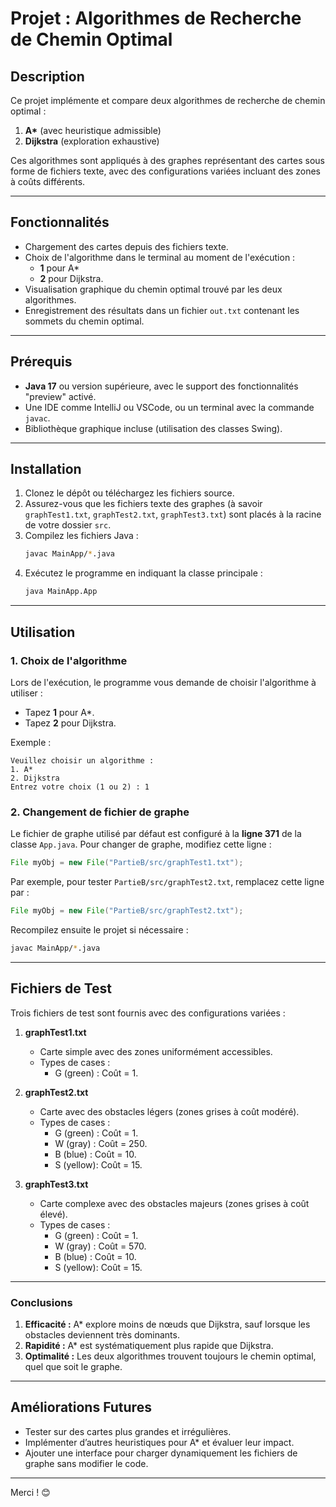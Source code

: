 # Projet : Algorithmes de Recherche de Chemin Optimal

## Description
Ce projet implémente et compare deux algorithmes de recherche de chemin optimal :
1. **A\*** (avec heuristique admissible)
2. **Dijkstra** (exploration exhaustive)

Ces algorithmes sont appliqués à des graphes représentant des cartes sous forme de fichiers texte, avec des configurations variées incluant des zones à coûts différents.

---

## Fonctionnalités
- Chargement des cartes depuis des fichiers texte.
- Choix de l'algorithme dans le terminal au moment de l'exécution :
  - **1** pour A\*
  - **2** pour Dijkstra.
- Visualisation graphique du chemin optimal trouvé par les deux algorithmes.
- Enregistrement des résultats dans un fichier `out.txt` contenant les sommets du chemin optimal.

---

## Prérequis
- **Java 17** ou version supérieure, avec le support des fonctionnalités "preview" activé.
- Une IDE comme IntelliJ ou VSCode, ou un terminal avec la commande `javac`.
- Bibliothèque graphique incluse (utilisation des classes Swing).

---

## Installation
1. Clonez le dépôt ou téléchargez les fichiers source.
2. Assurez-vous que les fichiers texte des graphes (à savoir `graphTest1.txt`, `graphTest2.txt`, `graphTest3.txt`) sont placés à la racine de votre dossier `src`.
3. Compilez les fichiers Java :
   ```bash
   javac MainApp/*.java
   ```
4. Exécutez le programme en indiquant la classe principale :
   ```bash
   java MainApp.App
   ```

---

## Utilisation
### 1. Choix de l'algorithme
Lors de l'exécution, le programme vous demande de choisir l'algorithme à utiliser :
- Tapez **1** pour A\*.
- Tapez **2** pour Dijkstra.

Exemple :
```
Veuillez choisir un algorithme :
1. A*
2. Dijkstra
Entrez votre choix (1 ou 2) : 1
```

### 2. Changement de fichier de graphe
Le fichier de graphe utilisé par défaut est configuré à la **ligne 371** de la classe `App.java`. Pour changer de graphe, modifiez cette ligne :
```java
File myObj = new File("PartieB/src/graphTest1.txt");
```
Par exemple, pour tester `PartieB/src/graphTest2.txt`, remplacez cette ligne par :
```java
File myObj = new File("PartieB/src/graphTest2.txt");
```
Recompilez ensuite le projet si nécessaire :
```bash
javac MainApp/*.java
```

---

## Fichiers de Test
Trois fichiers de test sont fournis avec des configurations variées :

1. **graphTest1.txt**
   - Carte simple avec des zones uniformément accessibles.
   - Types de cases :
     - G (green) : Coût = 1.

2. **graphTest2.txt**
   - Carte avec des obstacles légers (zones grises à coût modéré).
   - Types de cases :
     - G (green) : Coût = 1.
     - W (gray)  : Coût = 250.
     - B (blue)  : Coût = 10.
     - S (yellow): Coût = 15.

3. **graphTest3.txt**
   - Carte complexe avec des obstacles majeurs (zones grises à coût élevé).
   - Types de cases :
     - G (green) : Coût = 1.
     - W (gray)  : Coût = 570.
     - B (blue)  : Coût = 10.
     - S (yellow): Coût = 15.

---

### Conclusions
1. **Efficacité :** A\* explore moins de nœuds que Dijkstra, sauf lorsque les obstacles deviennent très dominants.
2. **Rapidité :** A\* est systématiquement plus rapide que Dijkstra.
3. **Optimalité :** Les deux algorithmes trouvent toujours le chemin optimal, quel que soit le graphe.

---

## Améliorations Futures
- Tester sur des cartes plus grandes et irrégulières.
- Implémenter d’autres heuristiques pour A\* et évaluer leur impact.
- Ajouter une interface pour charger dynamiquement les fichiers de graphe sans modifier le code.

---

Merci ! 😊

